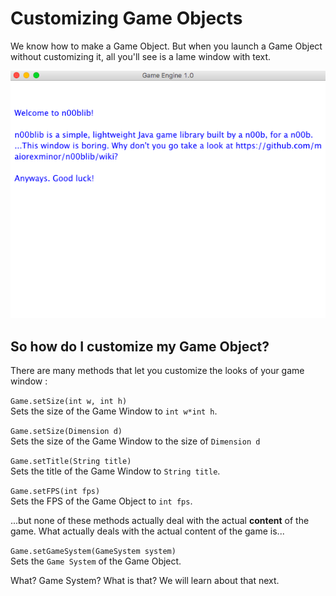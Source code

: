 # Customizing Game Objects
We know how to make a Game Object. But when you launch a Game Object without customizing it, all you'll see is a lame window with text.

![Lame!](gameobject_default.png)

## So how do I customize my Game Object?

There are many methods that let you customize the looks of your game window :

`Game.setSize(int w, int h)`  
Sets the size of the Game Window to `int w*int h`.

`Game.setSize(Dimension d)`  
Sets the size of the Game Window to the size of `Dimension d`

`Game.setTitle(String title)`  
Sets the title of the Game Window to `String title`.

`Game.setFPS(int fps)`  
Sets the FPS of the Game Object to `int fps`.

...but none of these methods actually deal with the actual **content** of the game. What actually deals with the actual content of the game is...

`Game.setGameSystem(GameSystem system)`  
Sets the `Game System` of the Game Object.

What? Game System? What is that? We will learn about that next.
